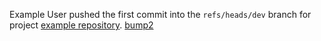 Example User pushed the first commit into the `refs/heads/dev` branch for project [example repository](http://gitlab_url/example_user/example-repository).
[bump2
](http://gitlab_url/example_user/example-repository/commit/a0e40a9b8e8bd3ad3acccf64c016244109b15d37)